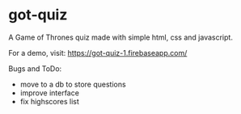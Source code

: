 # got-quiz
A Game of Thrones quiz made with simple html, css and javascript.

For a demo, visit: https://got-quiz-1.firebaseapp.com/

Bugs and ToDo:

- move to a db to store questions
- improve interface
- fix highscores list
